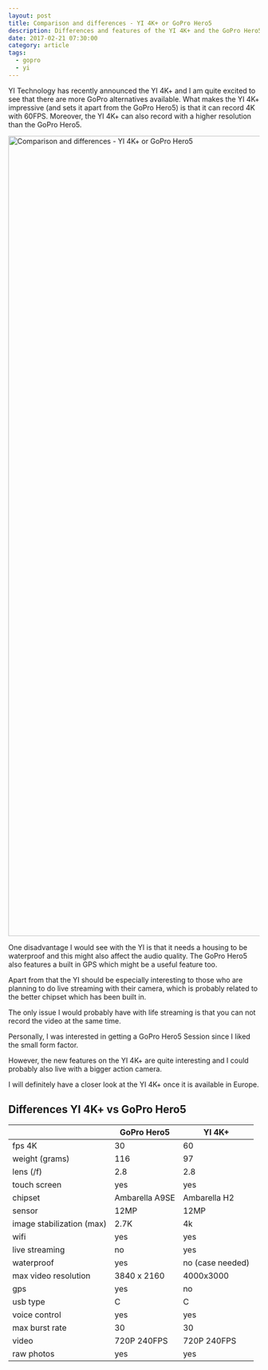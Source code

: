```yaml
---
layout: post
title: Comparison and differences - YI 4K+ or GoPro Hero5
description: Differences and features of the YI 4K+ and the GoPro Hero5
date: 2017-02-21 07:30:00
category: article
tags:
  - gopro
  - yi
---
```


YI Technology has recently announced the YI 4K+ and I am quite excited to see that there are more GoPro alternatives available. What makes the YI 4K+ impressive (and sets it apart from the GoPro Hero5) is that it can record 4K with 60FPS. Moreover, the YI 4K+ can also record with a higher resolution than the GoPro Hero5.

<a data-flickr-embed="true"  href="https://www.flickr.com/photos/90204224@N07/17647383330/in/album-72157653004462416/" title="Comparison and differences - YI 4K+ or GoPro Hero5"><img src="https://c1.staticflickr.com/8/7754/17647383330_fe5ab2fc7e_h.jpg" width="1600" height="1600" alt="Comparison and differences - YI 4K+ or GoPro Hero5"></a><script async src="//embedr.flickr.com/assets/client-code.js" charset="utf-8"></script>

<!--more-->

One disadvantage I would see with the YI is that it needs a housing to be waterproof and this might also affect the audio quality. The GoPro Hero5 also features a built in GPS which might be a useful feature too.

Apart from that the YI should be especially interesting to those who are planning to do live streaming with their camera, which is probably related to the better chipset which has been built in.

The only issue I would probably have with life streaming is that you can not record the video at the same time.

Personally, I was interested in getting a GoPro Hero5 Session since I liked the small form factor.

However, the new features on the YI 4K+ are quite interesting and I could probably also live with a bigger action camera.

I will definitely have a closer look at the YI 4K+ once it is available in Europe.


<h2 id="list">Differences YI 4K+ vs GoPro Hero5</h2>
<div class="table-responsive">
<table class="table">
<thead><tr><th></th><th>GoPro Hero5</th><th>YI 4K+</th></tr></thead><tbody>
 <tr><td>fps 4K</td><td>30</td><td>60</td></tr>
 <tr><td>weight (grams)</td><td>116</td><td>97</td></tr>
 <tr><td>lens (/f)</td><td>2.8</td><td>2.8</td></tr>
 <tr><td>touch screen</td><td>yes</td><td>yes</td></tr>
 <tr><td>chipset</td><td>Ambarella A9SE</td><td>Ambarella H2 </td></tr>
 <tr><td>sensor</td><td>12MP</td><td>12MP</td></tr>
 <tr><td>image stabilization (max)</td><td>2.7K</td><td>4k</td></tr>
 <tr><td>wifi</td><td>yes</td><td>yes</td></tr>
 <tr><td>live streaming</td><td>no</td><td>yes</td></tr>
 <tr><td>waterproof</td><td>yes</td><td>no (case needed)</td></tr>
 <tr><td>max video resolution</td><td>3840 x 2160</td><td>4000x3000</td></tr>
 <tr><td>gps</td><td>yes</td><td>no</td></tr>
 <tr><td>usb type</td><td>C</td><td>C</td></tr>
 <tr><td>voice control</td><td>yes</td><td>yes</td></tr>
 <tr><td>max burst rate</td><td>30</td><td>30</td></tr>
 <tr><td>video</td><td>720P 240FPS</td><td>720P 240FPS</td></tr>
 <tr><td>raw photos</td><td>yes</td><td>yes</td></tr>
</tbody></table>
</div>

<!--more-->

<script type="text/javascript">
amzn_assoc_placement = "adunit0";
amzn_assoc_search_bar = "false";
amzn_assoc_tracking_id = "hikeve-20";
amzn_assoc_ad_mode = "search";
amzn_assoc_ad_type = "smart";
amzn_assoc_marketplace = "amazon";
amzn_assoc_region = "US";
amzn_assoc_title = "Shop Related Products";
amzn_assoc_default_search_phrase = "gopro 3 axis";
amzn_assoc_default_category = "All";
amzn_assoc_linkid = "d9f5cf2a41718e1d099e26edea215486";
</script>
<script src="//z-na.amazon-adsystem.com/widgets/onejs?MarketPlace=US"></script>
